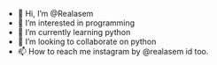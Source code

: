 - 👋 Hi, I’m @Realasem
- 👀 I’m interested in programming
- 🌱 I’m currently learning python
- 💞️ I’m looking to collaborate on python  
- 📫 How to reach me instagram by @realasem id too. 

<!---
Realasem/Realasem is a ✨ special ✨ repository because its `README.md` (this file) appears on your GitHub profile.
You can click the Preview link to take a look at your changes.
--->
